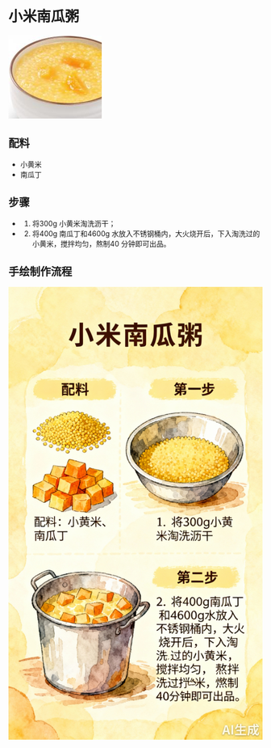# 小米南瓜粥

![小米南瓜粥](../images/小米南瓜粥.png)


## 配料

- 小黄米
- 南瓜丁

## 步骤

- 1. 将300g 小黄米淘洗沥干；
- 2. 将400g 南瓜丁和4600g 水放入不锈钢桶内，大火烧开后，下入淘洗过的小黄米，搅拌均匀，熬制40 分钟即可出品。

## 手绘制作流程

![手绘制作流程](../images/早餐/小米南瓜粥.jpg)

